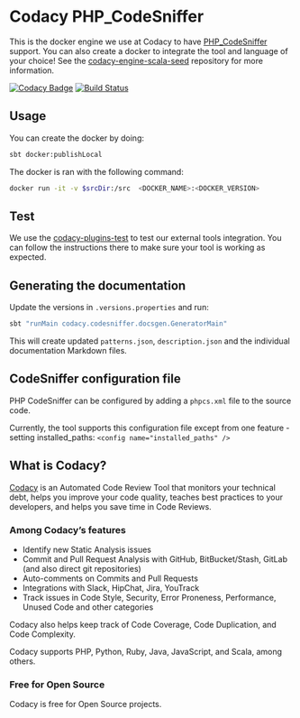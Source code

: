 # Codacy PHP_CodeSniffer

This is the docker engine we use at Codacy to have [PHP_CodeSniffer](https://github.com/squizlabs/PHP_CodeSniffer) support.
You can also create a docker to integrate the tool and language of your choice!
See the [codacy-engine-scala-seed](https://github.com/codacy/codacy-engine-scala-seed) repository for more information.

[![Codacy Badge](https://api.codacy.com/project/badge/Grade/b695e76adcfa48749a8eaa33f2f2f626)](https://www.codacy.com/app/Codacy/codacy-codesniffer?utm_source=github.com&amp;utm_medium=referral&amp;utm_content=codacy/codacy-codesniffer&amp;utm_campaign=Badge_Grade)
[![Build Status](https://circleci.com/gh/codacy/codacy-codesniffer.svg?style=shield&circle-token=:circle-token)](https://circleci.com/gh/codacy/codacy-codesniffer)

## Usage

You can create the docker by doing:

```bash
sbt docker:publishLocal
```

The docker is ran with the following command:

```bash
docker run -it -v $srcDir:/src  <DOCKER_NAME>:<DOCKER_VERSION>
```

## Test

We use the [codacy-plugins-test](https://github.com/codacy/codacy-plugins-test) to test our external tools integration.
You can follow the instructions there to make sure your tool is working as expected.

## Generating the documentation

Update the versions in `.versions.properties` and run:

```bash
sbt "runMain codacy.codesniffer.docsgen.GeneratorMain"
```

This will create updated `patterns.json`, `description.json` and the individual documentation Markdown files.

## CodeSniffer configuration file

PHP CodeSniffer can be configured by adding a `phpcs.xml` file to the source code.

Currently, the tool supports this configuration file except from one feature - setting installed_paths: `<config name="installed_paths" />`

## What is Codacy?

[Codacy](https://www.codacy.com/) is an Automated Code Review Tool that monitors your technical debt, helps you improve your code quality, teaches best practices to your developers, and helps you save time in Code Reviews.

### Among Codacy’s features

- Identify new Static Analysis issues
- Commit and Pull Request Analysis with GitHub, BitBucket/Stash, GitLab (and also direct git repositories)
- Auto-comments on Commits and Pull Requests
- Integrations with Slack, HipChat, Jira, YouTrack
- Track issues in Code Style, Security, Error Proneness, Performance, Unused Code and other categories

Codacy also helps keep track of Code Coverage, Code Duplication, and Code Complexity.

Codacy supports PHP, Python, Ruby, Java, JavaScript, and Scala, among others.

### Free for Open Source

Codacy is free for Open Source projects.
